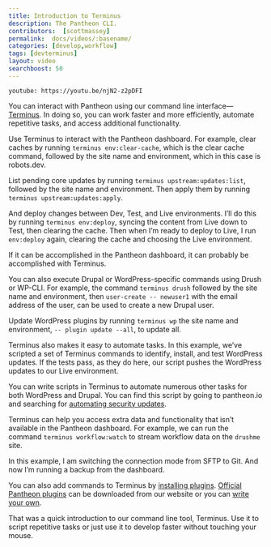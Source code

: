 ```yaml
---
title: Introduction to Terminus
description: The Pantheon CLI.
contributors:  [scottmassey]
permalink:  docs/videos/:basename/
categories: [develop,workflow]
tags: [devterminus]
layout: video
searchboost: 50
---
```


`youtube: https://youtu.be/njN2-z2pDFI`

You can interact with Pantheon using our command line interface—[Terminus](/terminus). In doing so, you can work faster and more efficiently, automate repetitive tasks, and access additional functionality.

Use Terminus to interact with the Pantheon dashboard. For example, clear caches by running `terminus env:clear-cache`, which is the clear cache command, followed by the site name and environment, which in this case is robots.dev.

List pending core updates by running `terminus upstream:updates:list`, followed by the site name and environment. Then apply them by running `terminus upstream:updates:apply`.

And deploy changes between Dev, Test, and Live environments. I’ll do this by running `terminus env:deploy`, syncing the content from Live down to Test, then clearing the cache. Then when I’m ready to deploy to Live, I run `env:deploy` again, clearing the cache and choosing the Live environment.

If it can be accomplished in the Pantheon dashboard, it can probably be accomplished with Terminus.


You can also execute Drupal or WordPress-specific commands using Drush or WP-CLI. For example, the command  `terminus drush` followed by the site name and environment, then `user-create -- newuser1` with the email address of the user, can be used to create a new Drupal user.


Update WordPress plugins by running `terminus wp` the site name and environment, `-- plugin update --all`, to update all.

Terminus also makes it easy to automate tasks. In this example, we’ve scripted a set of Terminus commands to identify, install, and test WordPress updates. If the tests pass, as they do here, our script pushes the WordPress updates to our Live environment.

You can write scripts in Terminus to automate numerous other tasks for both WordPress and Drupal. You can find this script by going to pantheon.io and searching for [automating security updates](https://pantheon.io/blog/automating-security-updates-scalewpio).

Terminus can help you access extra data and functionality that isn’t available in the Pantheon dashboard. For example, we can run the command `terminus workflow:watch` to stream workflow data on the `drushme` site.

In this example, I am switching the connection mode from SFTP to Git. And now I’m running a backup from the dashboard.


You can also add commands to Terminus by [installing plugins](/terminus/plugins). [Official Pantheon plugins](/terminus/plugins/directory) can be downloaded from our website or you can [write your own](/terminus/plugins/create).

That was a quick introduction to our command line tool, Terminus. Use it to script repetitive tasks or just use it to develop faster without touching your mouse.
